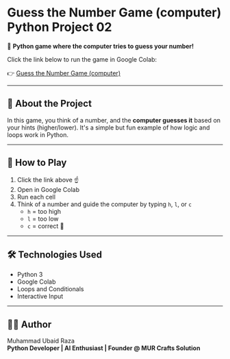 # Guess the Number Game (computer) Python Project 02

🎯 **Python game where the computer tries to guess your number!**

Click the link below to run the game in Google Colab:

👉 [Guess the Number Game (computer)](https://colab.research.google.com/drive/1rEXVcL9tfKGrrcOI7WWnGEA7ltnEmrat?usp=sharing)

---

## 📌 About the Project

In this game, you think of a number, and the **computer guesses it** based on your hints (higher/lower). It's a simple but fun example of how logic and loops work in Python.

---

## 🚀 How to Play

1. Click the link above ☝️  
2. Open in Google Colab  
3. Run each cell  
4. Think of a number and guide the computer by typing `h`, `l`, or `c`  
   - `h` = too high  
   - `l` = too low  
   - `c` = correct 🎉

---

## 🛠️ Technologies Used

- Python 3  
- Google Colab  
- Loops and Conditionals  
- Interactive Input

---

## 👨‍💻 Author

Muhammad Ubaid Raza  
**Python Developer | AI Enthusiast | Founder @ MUR Crafts Solution**
